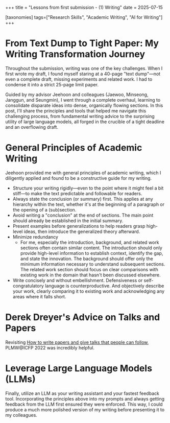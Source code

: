 +++
title = "Lessons from first submission - (1) Writing"
date = 2025-07-15

[taxonomies]
tags=["Research Skills", "Academic Writing", "AI for Writing"]
+++

# From Text Dump to Tight Paper: My Writing Transformation Journey

Throughout the submission, writing was one of the key challenges.
When I first wrote my draft, I found myself staring at a 40-page "text dump"—not even a complete draft, missing experiments and related work.
I had to condense it into a strict 25-page limit paper.

Guided by my advisor Jeehoon and colleagues (Jaewoo, Minseong, Janggun, and Seungmin), I went through a complete overhaul, learning to consolidate disparate ideas into dense, organically flowing sections.
In this post, I'll share the principles and tools that helped me navigate this challenging process, from fundamental writing advice to the surprising utility of large language models, all forged in the crucible of a tight deadline and an overflowing draft.

# General Principles of Academic Writing

Jeehoon provided me with general principles of academic writing, which I diligently applied and found to be a constructive guide for my writing.

- Structure your writing rigidly—even to the point where it might feel a bit stiff—to make the text predictable and followable for readers.
- Always state the conclusion (or summary) first. This applies at any hierarchy within the text, whether it's at the beginning of a paragraph or the opening of a (sub)section.
- Avoid writing a "conclusion" at the end of sections. The main point should already be established in the initial summary.
- Present examples before generalizations to help readers grasp high-level ideas, then introduce the generalized theory afterward.
- Minimize redundancy
  - For me, especially the introduction, background, and related work sections often contain similar content. The introduction should only provide high-level information to establish context, identify the gap, and state the innovation. The background should offer only the minimum information necessary to understand subsequent sections. The related work section should focus on clear comparisons with existing work in the domain that hasn't been discussed elsewhere.
- Write concisely and without embellishment. Defensiveness or self-congratulatory language is counterproductive. And objectively describe your work, clearly comparing it to existing work and acknowledging any areas where it falls short.

# Derek Dreyer's Advice on Talks and Papers

Revisiting [How to write papers and give talks that people can follow](https://people.mpi-sws.org/~dreyer/talks/talk-plmw22icfp.pdf), PLMW@ICFP 2022 was incredibly helpful.

# Leverage Large Language Models (LLMs)

Finally, utilize an LLM as your writing assistant and your fastest feedback tool.
Incorporating the principles above into my prompts and always getting feedback from the LLM first ensured they were enforced.
This way, I could produce a much more polished version of my writing before presenting it to my colleagues.